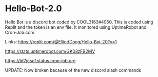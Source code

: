 # Hello-Bot-2.0
Hello Bot is a discord bot coded by COOL3163#4950. This is coded using Replit and the token is an env file. It monitored using UptimeRobot and Cron-Job.com.

Links: https://replit.com/@ElliottDong/Hello-Bot-20?v=1

https://stats.uptimerobot.com/GK08zFB2MV

https://bf7jcscf.status.cron-job.org

UPDATE:
Now broken because of the new discord slash commands
